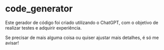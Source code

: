 # code_generator

Este gerador de código foi criado utilizando o ChatGPT, com o objetivo de realizar testes e adquirir experiência.

Se precisar de mais alguma coisa ou quiser ajustar mais detalhes, é só me avisar!
